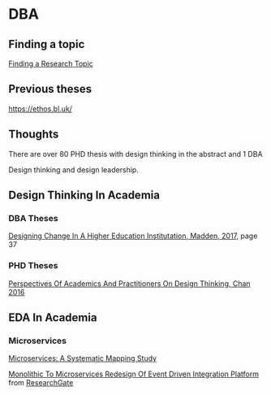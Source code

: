 # DBA

## Finding a topic
[Finding a Research Topic](https://ebs.online.hw.ac.uk/documents/Finding_A_Research_Topic.pdf)

## Previous theses
https://ethos.bl.uk/

## Thoughts
There are over 80 PHD thesis with design thinking in the abstract and 1 DBA

Design thinking and design leadership.

## Design Thinking In Academia
### DBA Theses

[Designing Change In A Higher Education Institutation, Madden, 2017](https://repository.cardiffmet.ac.uk/bitstream/handle/10369/9930/Final%20Thesis%20Heather%20Madden.pdf?sequence=1&isAllowed=y), page 37

### PHD Theses
[Perspectives Of Academics And Practitioners On Design Thinking, Chan 2016](https://repository.lboro.ac.uk/articles/thesis/Perspectives_of_academics_and_practitioners_on_design_thinking/9356960)

## EDA In Academia

### Microservices
[Microservices: A Systematic Mapping Study](https://www.scitepress.org/Papers/2016/57855/57855.pdf)

[Monolithic To Microservices Redesign Of Event Driven Integration Platform](https://github.com/mad-folio/DBA/files/6872364/MonolithictoMicroservicesredesignofeventdrivenintegrationplatform.pdf) from [ResearchGate](https://www.researchgate.net/publication/326699683_Monolithic_to_microservices_redesign_of_event_driven_integration_platform)
